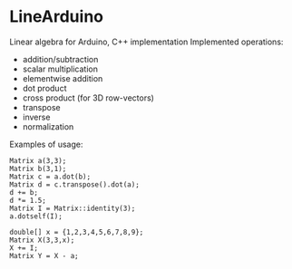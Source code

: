 LineArduino
===========

Linear algebra for Arduino, C++ implementation
Implemented operations:

* addition/subtraction
* scalar multiplication
* elementwise addition
* dot product
* cross product (for 3D row-vectors)
* transpose
* inverse
* normalization 


Examples of usage:

    Matrix a(3,3);
    Matrix b(3,1);
    Matrix c = a.dot(b);
    Matrix d = c.transpose().dot(a);
    d += b;
    d *= 1.5;
    Matrix I = Matrix::identity(3);
    a.dotself(I);
    
    double[] x = {1,2,3,4,5,6,7,8,9};
    Matrix X(3,3,x);
    X += I;
    Matrix Y = X - a;
    
    
    
    
    


